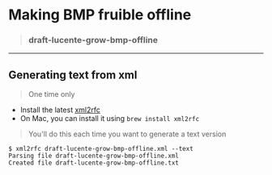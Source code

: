 Making BMP fruible offline
==========================

> ### draft-lucente-grow-bmp-offline

- - -

Generating text from xml
------------------------

> One time only

* Install the latest [xml2rfc](https://xml2rfc.tools.ietf.org/)
* On Mac, you can install it using ```brew install xml2rfc```

> You'll do this each time you want to generate a text version

```
$ xml2rfc draft-lucente-grow-bmp-offline.xml --text
Parsing file draft-lucente-grow-bmp-offline.xml
Created file draft-lucente-grow-bmp-offline.txt
```
